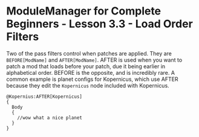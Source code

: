 # ModuleManager for Complete Beginners - Lesson 3.3 - Load Order Filters

Two of the pass filters control when patches are applied. They are `BEFORE[ModName]` and `AFTER[ModName]`. AFTER is used when you want to patch a mod that loads before your patch, due it being earlier in alphabetical order. BEFORE is the opposite, and is incredibly rare. A common example is planet configs for Kopernicus, which use AFTER because they edit the `Kopernicus` node included with Kopernicus.

```
@Kopernius:AFTER[Kopernicus]
{
  Body
  {
    //wow what a nice planet
  }
}
```
